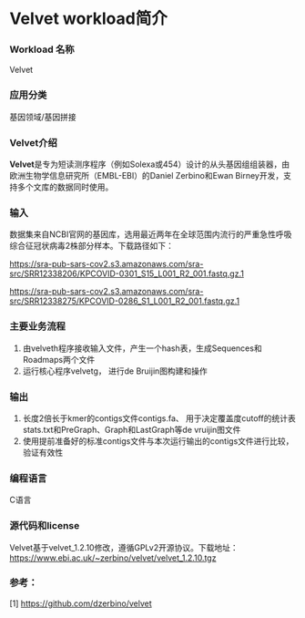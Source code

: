 # Velvet workload简介

### Workload 名称

Velvet

### 应用分类

基因领域/基因拼接

### Velvet介绍

**Velvet**是专为短读测序程序（例如Solexa或454）设计的从头基因组组装器，由欧洲生物学信息研究所（EMBL-EBI）的Daniel Zerbino和Ewan Birney开发，支持多个文库的数据同时使用。

### 输入

数据集来自NCBI官网的基因库，选用最近两年在全球范围内流行的严重急性呼吸综合征冠状病毒2株部分样本。下载路径如下：

https://sra-pub-sars-cov2.s3.amazonaws.com/sra-src/SRR12338206/KPCOVID-0301_S15_L001_R2_001.fastq.gz.1

https://sra-pub-sars-cov2.s3.amazonaws.com/sra-src/SRR12338275/KPCOVID-0286_S1_L001_R2_001.fastq.gz.1


### 主要业务流程

1. 由velveth程序接收输入文件，产生一个hash表，生成Sequences和Roadmaps两个文件
2. 运行核心程序velvetg， 进行de Bruijin图构建和操作

### 输出

1. 长度2倍长于kmer的contigs文件contigs.fa、 用于决定覆盖度cutoff的统计表stats.txt和PreGraph、Graph和LastGraph等de vruijin图文件
2. 使用提前准备好的标准contigs文件与本次运行输出的contigs文件进行比较，验证有效性

### 编程语言

C语言

### 源代码和license

Velvet基于velvet_1.2.10修改，遵循GPLv2开源协议。下载地址：https://www.ebi.ac.uk/~zerbino/velvet/velvet_1.2.10.tgz

### 参考：

[1] https://github.com/dzerbino/velvet